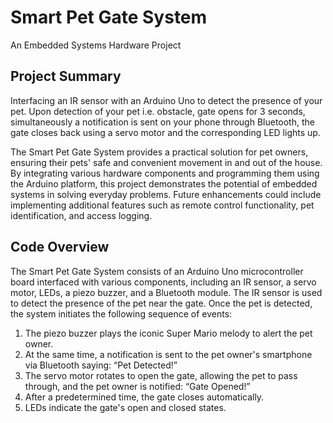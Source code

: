 # Smart Pet Gate System
An Embedded Systems Hardware Project

## Project Summary

Interfacing an IR sensor with an Arduino Uno to detect the presence of your pet. Upon detection of your pet i.e. obstacle, gate opens for 3 seconds, simultaneously a notification is sent on your phone through Bluetooth, the gate closes back using a servo motor and the corresponding LED lights up.

The Smart Pet Gate System provides a practical solution for pet owners, ensuring their pets' safe and convenient movement in and out of the house. By integrating various hardware components and programming them using the Arduino platform, this project demonstrates the potential of embedded systems in solving everyday problems. Future enhancements could include implementing additional features such as remote control functionality, pet identification, and access logging.

## Code Overview

The Smart Pet Gate System consists of an Arduino Uno microcontroller board interfaced with various components, including an IR sensor, a servo motor, LEDs, a piezo buzzer, and a Bluetooth module. The IR sensor is used to detect the presence of the pet near the gate. Once the pet is detected, the system initiates the following sequence of events:
1.	The piezo buzzer plays the iconic Super Mario melody to alert the pet owner.
2.	At the same time, a notification is sent to the pet owner's smartphone via Bluetooth saying: “Pet Detected!”
3.	The servo motor rotates to open the gate, allowing the pet to pass through, and the pet owner is notified: “Gate Opened!”
4.	After a predetermined time, the gate closes automatically.
5.	LEDs indicate the gate's open and closed states. 

